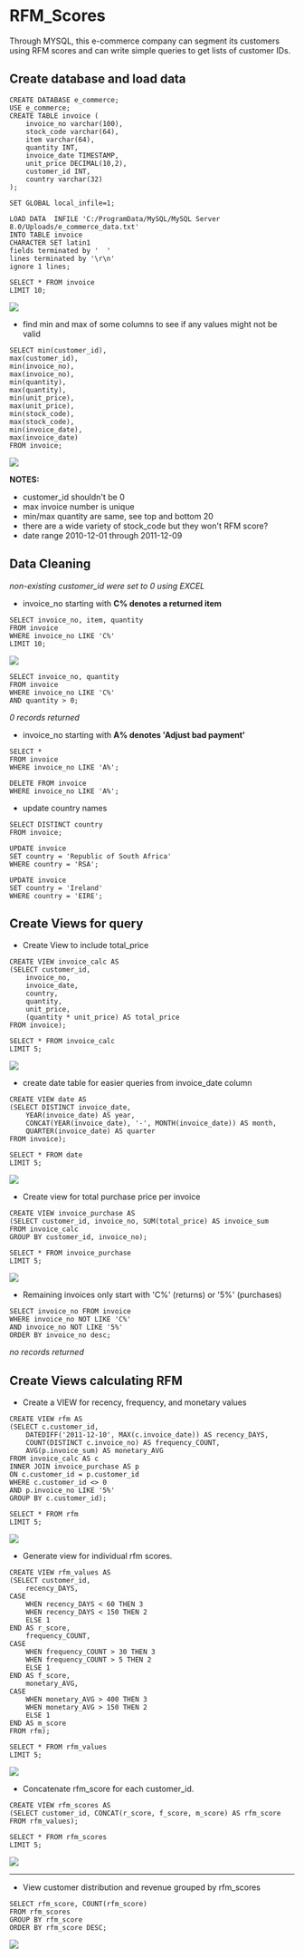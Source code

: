 # RFM_Scores
Through MYSQL, this e-commerce company can segment its customers using RFM scores and can write simple queries to get lists of customer IDs. 

## Create database and load data
```
CREATE DATABASE e_commerce;
USE e_commerce;
CREATE TABLE invoice (
	invoice_no varchar(100),
    stock_code varchar(64),
    item varchar(64),
    quantity INT,
    invoice_date TIMESTAMP,
    unit_price DECIMAL(10,2),
	customer_id INT,
    country varchar(32)
);

SET GLOBAL local_infile=1;

LOAD DATA  INFILE 'C:/ProgramData/MySQL/MySQL Server 8.0/Uploads/e_commerce_data.txt'
INTO TABLE invoice
CHARACTER SET latin1
fields terminated by '	'
lines terminated by '\r\n'
ignore 1 lines;

SELECT * FROM invoice
LIMIT 10;
```
![](images/invoice-table.PNG)


* find min and max of some columns to see if any values might not be valid
```
SELECT min(customer_id), 
max(customer_id), 
min(invoice_no),
max(invoice_no),
min(quantity), 
max(quantity), 
min(unit_price), 
max(unit_price),
min(stock_code),
max(stock_code),
min(invoice_date),
max(invoice_date)
FROM invoice;
```
![](images/min-max.PNG)


**NOTES:**
* customer_id shouldn't be 0
* max invoice number is unique
* min/max quantity are same, see top and bottom 20
* there are a wide variety of stock_code but they won't RFM score?
* date range 2010-12-01 through 2011-12-09 

## Data Cleaning
*non-existing customer_id were set to 0 using EXCEL*

* invoice_no starting with **C% denotes a returned item**
```
SELECT invoice_no, item, quantity
FROM invoice
WHERE invoice_no LIKE 'C%'
LIMIT 10;
```

![](images/c-invoice.PNG)

```
SELECT invoice_no, quantity
FROM invoice
WHERE invoice_no LIKE 'C%'
AND quantity > 0;
```
*0 records returned*

* invoice_no starting with **A% denotes 'Adjust bad payment'**

```
SELECT *
FROM invoice
WHERE invoice_no LIKE 'A%';

DELETE FROM invoice
WHERE invoice_no LIKE 'A%';
```

* update country names

```
SELECT DISTINCT country
FROM invoice;

UPDATE invoice
SET country = 'Republic of South Africa'
WHERE country = 'RSA';

UPDATE invoice
SET country = 'Ireland'
WHERE country = 'EIRE';
```

## Create Views for query

* Create View to include total_price

```
CREATE VIEW invoice_calc AS
(SELECT customer_id, 
	invoice_no, 
    invoice_date, 
    country, 
    quantity, 
    unit_price, 
    (quantity * unit_price) AS total_price
FROM invoice);

SELECT * FROM invoice_calc
LIMIT 5;
```
![](images/invoice-calc-view.PNG)

* create date table for easier queries from invoice_date column

```
CREATE VIEW date AS
(SELECT DISTINCT invoice_date, 
	YEAR(invoice_date) AS year,
    CONCAT(YEAR(invoice_date), '-', MONTH(invoice_date)) AS month,
    QUARTER(invoice_date) AS quarter
FROM invoice);

SELECT * FROM date
LIMIT 5;
```
![](images/date-view.PNG)

* Create view for total purchase price per invoice

```
CREATE VIEW invoice_purchase AS
(SELECT customer_id, invoice_no, SUM(total_price) AS invoice_sum
FROM invoice_calc
GROUP BY customer_id, invoice_no);

SELECT * FROM invoice_purchase
LIMIT 5;
```

![](images/invoice-purchase-view.PNG)


* Remaining invoices only start with 'C%' (returns) or '5%' (purchases)
```
SELECT invoice_no FROM invoice
WHERE invoice_no NOT LIKE 'C%'
AND invoice_no NOT LIKE '5%'
ORDER BY invoice_no desc;
```
*no records returned*


## Create Views calculating RFM 

* Create a VIEW for recency, frequency, and monetary values
```
CREATE VIEW rfm AS
(SELECT c.customer_id, 
	DATEDIFF('2011-12-10', MAX(c.invoice_date)) AS recency_DAYS, 
	COUNT(DISTINCT c.invoice_no) AS frequency_COUNT, 
	AVG(p.invoice_sum) AS monetary_AVG
FROM invoice_calc AS c
INNER JOIN invoice_purchase AS p
ON c.customer_id = p.customer_id
WHERE c.customer_id <> 0
AND p.invoice_no LIKE '5%'
GROUP BY c.customer_id);

SELECT * FROM rfm
LIMIT 5;
```
![](images/rfm-view.PNG)


* Generate view for individual rfm scores.
```
CREATE VIEW rfm_values AS
(SELECT customer_id,
	recency_DAYS,
CASE
    WHEN recency_DAYS < 60 THEN 3
    WHEN recency_DAYS < 150 THEN 2
    ELSE 1
END AS r_score,
    frequency_COUNT,
CASE
    WHEN frequency_COUNT > 30 THEN 3
    WHEN frequency_COUNT > 5 THEN 2
    ELSE 1
END AS f_score,
    monetary_AVG,
CASE
    WHEN monetary_AVG > 400 THEN 3
    WHEN monetary_AVG > 150 THEN 2
    ELSE 1
END AS m_score
FROM rfm); 

SELECT * FROM rfm_values
LIMIT 5;
```
![](images/rfm-values-view.PNG)


* Concatenate rfm_score for each customer_id.
```
CREATE VIEW rfm_scores AS
(SELECT customer_id, CONCAT(r_score, f_score, m_score) AS rfm_score
FROM rfm_values);

SELECT * FROM rfm_scores
LIMIT 5;
```

![](images/rfm-scores-view.PNG)

-------------------------------

* View customer distribution and revenue grouped by rfm_scores
```
SELECT rfm_score, COUNT(rfm_score) 
FROM rfm_scores
GROUP BY rfm_score
ORDER BY rfm_score DESC;
```

![](images/revenue-per-rfm-group.PNG)

